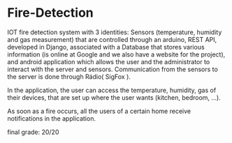 # Fire-Detection


IOT fire detection system with 3 identities: Sensors (temperature, humidity and gas measurement) that are controlled through an arduino, REST API, developed in Django, associated with a Database that stores various information (is online at Google and we also have a website for the project), and android application which allows the user and the administrator to interact with the server and sensors. Communication from the sensors to the server is done through Rádio( SigFox ).

In the application, the user can access the temperature, humidity, gas of their devices, that are set up where the user wants (kitchen, bedroom, ...). 

As soon as a fire occurs, all the users of a certain home receive notifications in the application.

final grade: 20/20
